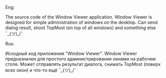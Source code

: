 Eng:

The source code of the Window Viewer application. Window Viewer is designed for
simple administration of windows on the desktop. Can send dialog result, shoot
TopMost (on top of all windows) and something else ¯\_(ツ)_/¯ 

Rus:

Исходный код приложения "Window Viewer". Window Viewer предназначен для
простого администрирования окнами на рабочем столе. Может отправлять результат
диалога, снимать TopMost (поверх всех окон) и что-то ещё ¯\_(ツ)_/¯ 
